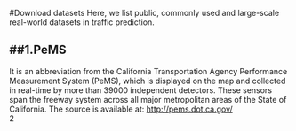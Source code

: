 #Download datasets
Here, we list public, commonly used and large-scale real-world datasets in traffic prediction.<br>

##1.PeMS
----
It is an abbreviation from the California Transportation Agency Performance Measurement System (PeMS), which is displayed on the map and collected in real-time by more than 39000 independent detectors. These sensors span the freeway system across all major metropolitan areas of the State of California. The source is available at: http://pems.dot.ca.gov/<br>
2
